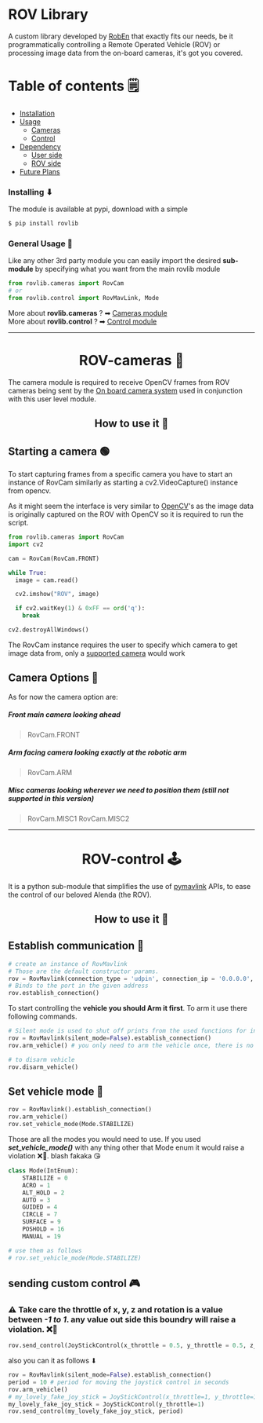 # ROV Library

A custom library developed by [RobEn](https://github.com/RobEn-AAST) that exactly fits our needs, be it programmatically controlling a Remote Operated Vehicle (ROV) or processing image data from the on-board cameras, it's got you covered.

# Table of contents 🗒

- [Installation](#installation)
- [Usage](#general)
  - [Cameras](#cameras)
  - [Control](#control)
- [Dependency](#dependency)
  - [User side](#)
  - [ROV side](#)
- [Future Plans](#)

<a id='installation'></a>

### Installing ⬇
The module is available at pypi, download with a simple
```bash
$ pip install rovlib 
```


<a id='general'></a>

### General Usage 🔑

Like any other 3rd party module you can easily import the desired **sub-module** by specifying what you want from the main rovlib module

```python
from rovlib.cameras import RovCam
# or
from rovlib.control import RovMavLink, Mode
```

More about **rovlib.cameras** ? ➡ [Cameras module](#cameras)
</br>
More about **rovlib.control** ? ➡ [Control module](#control)

---

<a id='cameras'></a>

<h1 align="center"> ROV-cameras 🎥 </h1>

The camera module is required to receive OpenCV frames from ROV cameras being sent by the [On board camera system](https://github.com/RobEn-AAST/ROV-camsys) used in conjunction with this user level module.

<h2 align="center"> How to use it 🔧 </h2>

## Starting a camera 🟢
To start capturing frames from a specific camera you have to start an instance of RovCam similarly as starting a cv2.VideoCapture() instance from opencv.

As it might seem the interface is very similar to [OpenCV](https://opencv.org/)'s as the image data is originally captured on the ROV with OpenCV so it is required to run the script.

```python
from rovlib.cameras import RovCam
import cv2

cam = RovCam(RovCam.FRONT)

while True:
  image = cam.read()

  cv2.imshow("ROV", image)

  if cv2.waitKey(1) & 0xFF == ord('q'):
    break

cv2.destroyAllWindows()
```

The RovCam instance requires the user to specify which camera to get image data from, only a [supported camera](#cam-options) would work

<a id='cam-options'></a>
## Camera Options 📸

As for now the camera option are:

##### Front main camera looking ahead  
> RovCam.FRONT
##### Arm facing camera looking exactly at the robotic arm 
> RovCam.ARM
##### Misc cameras looking wherever we need to position them (still not supported in this version)
> RovCam.MISC1
> RovCam.MISC2
---

<a id='control'></a>

<h1 align="center"> ROV-control 🕹 </h1>

It is a python sub-module that simplifies the use of [pymavlink](https://mavlink.io/en/mavgen_python/) APIs, to ease the control of our beloved Alenda (the ROV).

<h2 align="center"> How to use it 🔧 </h2>

## Establish communication 🤝

```python
# create an instance of RovMavlink
# Those are the default constructor params.
rov = RovMavlink(connection_type = 'udpin', connection_ip = '0.0.0.0', connection_port = '14550', silent_mode = True)
# Binds to the port in the given address
rov.establish_connection()
```

To start controlling the **vehicle you should Arm it first**. To arm it use there following commands.

```python
# Silent mode is used to shut off prints from the used functions for instance - > 'vehicle Armed successfully'
rov = RovMavlink(silent_mode=False).establish_connection()
rov.arm_vehicle() # you only need to arm the vehicle once, there is no need to arm it every time you want to stablize it

# to disarm vehicle
rov.disarm_vehicle()
```

## Set vehicle mode 🎯

```python
rov = RovMavlink().establish_connection()
rov.arm_vehicle()
rov.set_vehicle_mode(Mode.STABILIZE)
```

Those are all the modes you would need to use. If you used **_set_vehicle_mode()_** with any thing other that Mode enum it would raise a violation ❌🔞. blash fakaka 😘

```python
class Mode(IntEnum):
    STABILIZE = 0
    ACRO = 1
    ALT_HOLD = 2
    AUTO = 3
    GUIDED = 4
    CIRCLE = 7
    SURFACE = 9
    POSHOLD = 16
    MANUAL = 19

# use them as follows
# rov.set_vehicle_mode(Mode.STABILIZE)

```

## sending custom control 🎮

### ⚠ Take care the throttle of x, y, z and rotation is a value between **_-1 to 1_**. any value out side this boundry will raise a violation. ❌🔞

```python
rov.send_control(JoyStickControl(x_throttle = 0.5, y_throttle = 0.5, z_throttle = 0, rotation_throttle = 1, delay = 0.1))
```

also you can it as follows ⬇

```python
rov = RovMavlink(silent_mode=False).establish_connection()
period = 10 # period for moving the joystick control in seconds
rov.arm_vehicle()
# my_lovely_fake_joy_stick = JoyStickControl(x_throttle=1, y_throttle=1) # name the param u want to add and give it a value between -1 to 1
my_lovely_fake_joy_stick = JoyStickControl(y_throttle=1)
rov.send_control(my_lovely_fake_joy_stick, period)
```
